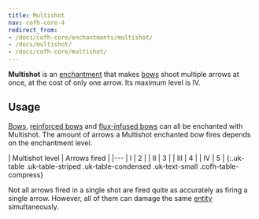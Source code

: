 ```yaml
---
title: Multishot
nav: cofh-core-4
redirect_from:
- /docs/cofh-core/enchantments/multishot/
- /docs/multishot/
- /docs/cofh-core/multishot/
---
```


**Multishot** is an [enchantment](https://minecraft.gamepedia.com/Enchanting)
that makes [bows](https://minecraft.gamepedia.com/Bow) shoot multiple arrows at
once, at the cost of only one arrow. Its maximum level is IV.


Usage
-----

[Bows](https://minecraft.gamepedia.com/Bow), [reinforced
bows](/docs/thermal-foundation-2/reinforced-bows/) and [flux-infused
bows](/docs/redstone-arsenal/flux-infused-bow/) can all be enchanted with
Multishot. The amount of arrows a Multishot enchanted bow fires depends on the
enchantment level.

| Multishot level | Arrows fired |
|---
| I | 2 |
| II | 3 |
| III | 4 |
| IV | 5 |
{:.uk-table .uk-table-striped .uk-table-condensed .uk-text-small .cofh-table-compress}

Not all arrows fired in a single shot are fired quite as accurately as firing a
single arrow. However, all of them can damage the same
[entity](https://minecraft.gamepedia.com/Entity) simultaneously.
